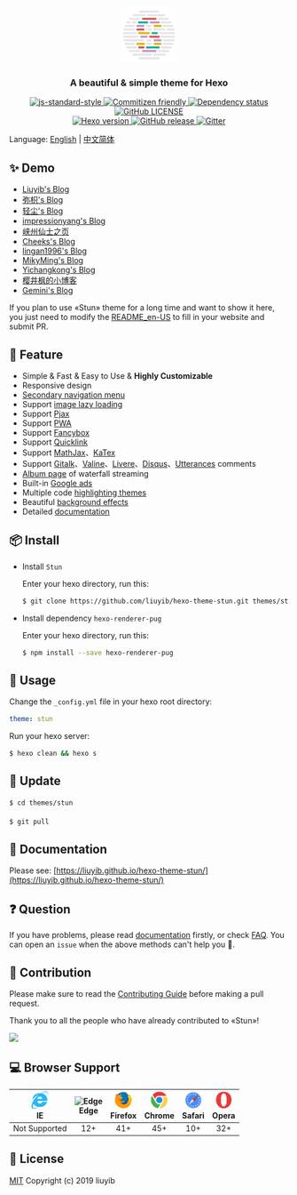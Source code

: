 <p align="center">
  <a href="https://liuyib.github.io/hexo-theme-stun/" target="_blank" rel="noopener noreferrer">
    <img src="./source/images/icons/stun-logo.svg" alt="Stun Logo" width="100">
  </a>
</p>

<h3 align="center">A beautiful & simple theme for Hexo</h3>

<p align="center">
  <a href="http://standardjs.com" target="_blank" rel="noopener noreferrer">
    <img alt="js-standard-style" src="https://img.shields.io/badge/code%20style-standard-brightgreen.svg">
  </a>
  <a href="http://commitizen.github.io/cz-cli/" target="_blank" rel="noopener noreferrer">
    <img alt="Commitizen friendly" src="https://img.shields.io/badge/commitizen-friendly-brightgreen.svg">
  </a>
  <a href="https://libraries.io/github/liuyib/hexo-theme-stun#dependencies" target="_blank" rel="noopener noreferrer">
    <img alt="Dependency status" src="https://img.shields.io/librariesio/github/liuyib/hexo-theme-stun">
  </a>
  <a href="https://github.com/liuyib/hexo-theme-stun/blob/master/LICENSE" target="_blank" rel="noopener noreferrer">
    <img alt="GitHub LICENSE" src="https://img.shields.io/github/license/liuyib/hexo-theme-stun.svg">
  </a>
  <br>
  <a href="https://hexo.io/zh-cn/" target="_blank" rel="noopener noreferrer">
    <img alt="Hexo version" src="https://img.shields.io/badge/hexo-%3E%3D4.0-blue.svg">
  </a>
  <a href="https://github.com/liuyib/hexo-theme-stun/releases" target="_blank" rel="noopener noreferrer">
    <img alt="GitHub release" src="https://img.shields.io/github/release/liuyib/hexo-theme-stun.svg">
  </a>
  <a href="https://gitter.im/liuyib/hexo-theme-stun?utm_source=badge&utm_medium=badge&utm_campaign=pr-badge" target="_blank" rel="noopener noreferrer">
    <img alt="Gitter" src="https://badges.gitter.im/liuyib/hexo-theme-stun.svg">
  </a>
</p>

Language: [English](https://github.com/liuyib/hexo-theme-stun/blob/master/README_en-US.md) | [中文简体](https://github.com/liuyib/hexo-theme-stun/blob/master/README.md)

## :sparkles: Demo

- [Liuyib's Blog](https://liuyib.github.io/)
- [弥枳's Blog](http://blog2.coor.top/)
- [轻尘's Blog](https://qcxitong.xyz/)
- [impressionyang's Blog](https://impressionyang.github.io)
- [峡州仙士之页](https://cjh0613.github.io/en/)
- [Cheeks's Blog](https://www.cheeks.top/)
- [lingan1996's Blog](https://www.lingan1996.top)
- [MikyMing's Blog](https://mikyming.online/)
- [Yichangkong's Blog](https://yichangkong.github.io/)
- [樱井枫的小博客](https://sakurai.in/)
- [Gemini's Blog](https://geminiplanet.cn/)

If you plan to use «Stun» theme for a long time and want to show it here, you just need to modify the [README_en-US](https://github.com/liuyib/hexo-theme-stun/edit/master/README_en-US.md) to fill in your website and submit PR.

## :crystal_ball: Feature

- Simple & Fast & Easy to Use & **Highly Customizable**
- Responsive design
- [Secondary navigation menu](https://liuyib.github.io/hexo-theme-stun/zh-CN/advanced/advanced-setting.html#二级导航菜单)
- Support [image lazy loading](https://liuyib.github.io/hexo-theme-stun/zh-CN/advanced/advanced-setting.html#图片懒加载)
- Support [Pjax](https://github.com/defunkt/jquery-pjax)
- Support [PWA](https://developers.google.com/web/progressive-web-apps)
- Support [Fancybox](https://github.com/fancyapps/fancybox)
- Support [Quicklink](https://github.com/GoogleChromeLabs/quicklink)
- Support [MathJax](https://www.mathjax.org/)、[KaTex](https://katex.org/)
- Support [Gitalk](https://github.com/gitalk/gitalk)、[Valine](https://valine.js.org/)、[Livere](https://livere.com/)、[Disqus](https://disqus.com/)、[Utterances](https://github.com/utterance/utterances) comments
- [Album page](https://liuyib.github.io/gallery/) of waterfall streaming
- Built-in [Google ads](https://www.google.cn/adsense/start/)
- Multiple code [highlighting themes](https://liuyib.github.io/hexo-theme-stun/zh-CN/advanced/advanced-setting.html#代码高亮)
- Beautiful [background effects](https://liuyib.github.io/hexo-theme-stun/zh-CN/advanced/third-part.html#ribbon)
- Detailed [documentation](https://liuyib.github.io/hexo-theme-stun/)

## :package: Install

- Install `Stun`

  Enter your hexo directory, run this:

  ```bash
  $ git clone https://github.com/liuyib/hexo-theme-stun.git themes/stun
  ```

- Install dependency `hexo-renderer-pug`

  Enter your hexo directory, run this:

  ```bash
  $ npm install --save hexo-renderer-pug
  ```

## :hammer: Usage

Change the `_config.yml` file in your hexo root directory:

```yml
theme: stun
```

Run your hexo server:

```bash
$ hexo clean && hexo s
```

## :art: Update

```bash
$ cd themes/stun

$ git pull
```

## :page_facing_up: Documentation

Please see: [https://liuyib.github.io/hexo-theme-stun/](https://liuyib.github.io/hexo-theme-stun/)

## :question: Question

If you have problems, please read [documentation](https://liuyib.github.io/hexo-theme-stun/zh-CN/) firstly, or check [FAQ](https://github.com/liuyib/hexo-theme-stun/blob/master/FAQ.md). You can open an `issue` when the above methods can't help you :hugs:.

## :handshake: Contribution

Please make sure to read the [Contributing Guide](https://liuyib.github.io/hexo-theme-stun/contribute/contribute.html) before making a pull request.

Thank you to all the people who have already contributed to «Stun»!

<a href="https://github.com/liuyib/hexo-theme-stun/graphs/contributors">
  <img src="https://opencollective.com/hexo-theme-stun/contributors.svg?width=980">
</a>

## :computer: Browser Support

| <img src="https://raw.githubusercontent.com/liuyib/picBed/master/collection/20190723235410.png" alt="IE" width="32px" height="32px" /></br> IE | <img src="https://cdnjs.cloudflare.com/ajax/libs/browser-logos/35.1.0/edge/edge_64x64.png" alt="Edge" width="32px" height="32px" /></br> Edge | <img src="https://raw.githubusercontent.com/liuyib/picBed/master/collection/20190723235406.png" alt="Firefox" width="32px" height="32px" /></br> Firefox | <img src="https://raw.githubusercontent.com/liuyib/picBed/master/collection/20190723235407.png" alt="Chrome" width="32px" height="32px" /></br> Chrome | <img src="https://raw.githubusercontent.com/liuyib/picBed/master/collection/20190723235409.png" alt="Safari" width="32px" height="32px" /></br> Safari | <img src="https://raw.githubusercontent.com/liuyib/picBed/master/collection/20190723235411.png" alt="Opera" width="32px" height="32px" /></br> Opera |
| :---: | :---: | :---: |:---: | :---: | :---: |
| Not Supported | 12+ | 41+ | 45+ | 10+ | 32+ |

## :page_with_curl: License

[MIT](https://github.com/liuyib/hexo-theme-stun/blob/master/LICENSE) Copyright (c) 2019 liuyib

